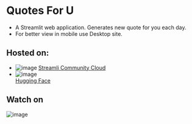 # **Quotes For U**

* A Streamlit web application. Generates new quote for you each day.
* For better view in mobile use Desktop site.
## Hosted on:
  *  ![image](https://github.com/HariNithyaRao/QuotesForU/assets/73685642/6464878e-90a5-403f-9e8e-65cda1951816) 
  [Streamli Community Cloud](https://nithya-quotesforu.streamlit.app/)
  *  ![image](https://github.com/HariNithyaRao/QuotesForU/assets/73685642/caeaa67a-3e33-4123-9332-161c25efa806)  
  [Hugging Face](https://huggingface.co/spaces/ShreyaRao/QuotesForU)
## Watch on
![image](https://github.com/HariNithyaRao/QuotesForU/assets/73685642/afa2eb15-c26a-44ab-bfc6-e652f16af9d2) 

